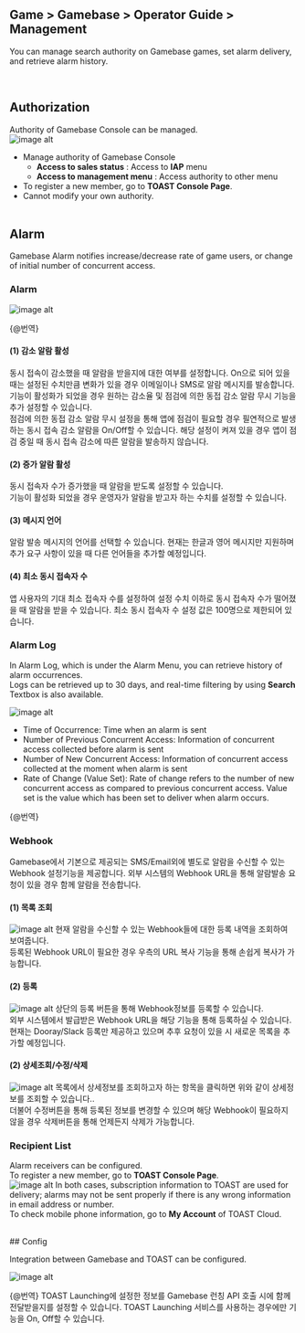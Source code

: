 ## Game &gt; Gamebase &gt; Operator Guide &gt; Management

You can manage search authority on Gamebase games, set alarm delivery, and retrieve alarm history.

<br/>

## Authorization

Authority of Gamebase Console can be managed. <br />
![image alt](http://static.toastoven.net/prod_gamebase/Operators_Guide/Console_Management_Authorization1_1.2.png)

* Manage authority of Gamebase Console<br />
  * **Access to sales status** : Access to **IAP** menu
  * **Access to management menu** : Access authority to other menu
* To register a new member, go to **TOAST Console Page**.<br />
* Cannot modify your own authority.<br />
  <br/>

## Alarm

Gamebase Alarm notifies increase/decrease rate of game users, or change of initial number of concurrent access.<br />

### Alarm

![image alt](http://static.toastoven.net/prod_gamebase/Operators_Guide/Console_Management_Alarm1_1.7.png)

{@번역}
#### (1) 감소 알람 활성
동시 접속이 감소했을 때 알람을 받을지에 대한 여부를 설정합니다. On으로 되어 있을 때는 설정된 수치만큼 변화가 있을 경우 이메일이나 SMS로 알람 메시지를 발송합니다.<br />
기능이 활성화가 되었을 경우 원하는 감소율 및 점검에 의한 동접 감소 알람 무시 기능을 추가 설정할 수 있습니다.<br />
점검에 의한 동접 감소 알람 무시 설정을 통해 앱에 점검이 필요할 경우 필연적으로 발생하는 동시 접속 감소 알람을 On/Off할 수 있습니다. 해당 설정이 켜져 있을 경우 앱이 점검 중일 때 동시 접속 감소에 따른 알람을 발송하지 않습니다.<br />

#### (2) 증가 알람 활성
동시 접속자 수가 증가했을 때 알람을 받도록 설정할 수 있습니다. <br />
기능이 활성화 되었을 경우 운영자가 알람을 받고자 하는 수치를 설정할 수 있습니다. <br />

#### (3) 메시지 언어
알람 발송 메시지의 언어를 선택할 수 있습니다. 현재는 한글과 영어 메시지만 지원하며 추가 요구 사항이 있을 때 다른 언어들을 추가할 예정입니다.

#### (4) 최소 동시 접속자 수
앱 사용자의 기대 최소 접속자 수를 설정하여 설정 수치 이하로 동시 접속자 수가 떨어졌을 때 알람을 받을 수 있습니다. 최소 동시 접속자 수 설정 값은 100명으로 제한되어 있습니다.


### Alarm Log

In Alarm Log, which is under the Alarm Menu, you can retrieve history of alarm occurrences.<br />
Logs can be retrieved up to 30 days, and real-time filtering by using **Search** Textbox is also available. <br />

![image alt](http://static.toastoven.net/prod_gamebase/Operators_Guide/Console_Management_Alarm2_1.0.png)

- Time of Occurrence: Time when an alarm is sent
- Number of Previous Concurrent Access: Information of concurrent access collected before alarm is sent
- Number of New Concurrent Access: Information of concurrent access collected at the moment when alarm is sent
- Rate of Change (Value Set): Rate of change refers to the number of new concurrent access as compared to previous concurrent access. Value set is the value which has been set to deliver when alarm occurs.

{@번역}
### Webhook
Gamebase에서 기본으로 제공되는 SMS/Email외에 별도로 알람을 수신할 수 있는 Webhook 설정기능을 제공합니다.
외부 시스템의 Webhook URL을 통해 알람발송 요청이 있을 경우 함께 알람을 전송합니다.

#### (1) 목록 조회
![image alt](http://static.toastoven.net/prod_gamebase/Operators_Guide/Console_Management_Alarm4_1.1.png)
현재 알람을 수신할 수 있는 Webhook들에 대한 등록 내역을 조회하여 보여줍니다.<br />
등록된 Webhook URL이 필요한 경우 우측의 URL 복사 기능을 통해 손쉽게 복사가 가능합니다.

#### (2) 등록
![image alt](http://static.toastoven.net/prod_gamebase/Operators_Guide/Console_Management_Alarm4_2.0.png)
상단의 등록 버튼을 통해 Webhook정보를 등록할 수 있습니다.<br />
외부 시스템에서 발급받은 Webhook URL을 해당 기능을 통해 등록하실 수 있습니다.<br />
현재는 Dooray/Slack 등록만 제공하고 있으며 추후 요청이 있을 시 새로운 목록을 추가할 예정입니다.

#### (2) 상세조회/수정/삭제
![image alt](http://static.toastoven.net/prod_gamebase/Operators_Guide/Console_Management_Alarm4_3.1.png)
목록에서 상세정보를 조회하고자 하는 항목을 클릭하면 위와 같이 상세정보를 조회할 수 있습니다..<br />
더불어 수정버튼을 통해 등록된 정보를 변경할 수 있으며 해당 Webhook이 필요하지 않을 경우 삭제버튼을 통해 언제든지 삭제가 가능합니다.


### Recipient List

Alarm receivers can be configured.<br />
To register a new member, go to **TOAST Console Page**. <br />
![image alt](http://static.toastoven.net/prod_gamebase/Operators_Guide/Console_Management_Alarm3_1.1.png)
In both cases, subscription information to TOAST are used for delivery; alarms may not be sent properly if there is any wrong information in email address or number.<br />
To check mobile phone information, go to **My Account** of TOAST Cloud.

<br/>
## Config

Integration between Gamebase and TOAST can be configured.<br />

![image alt](http://static.toastoven.net/prod_gamebase/Operators_Guide/Console_Management_Config1_1.0.png)

{@번역}
TOAST Launching에 설정한 정보를 Gamebase 런칭 API 호출 시에 함께 전달받을지를 설정할 수 있습니다. TOAST Launching 서비스를 사용하는 경우에만 기능을 On, Off할 수 있습니다.<br />